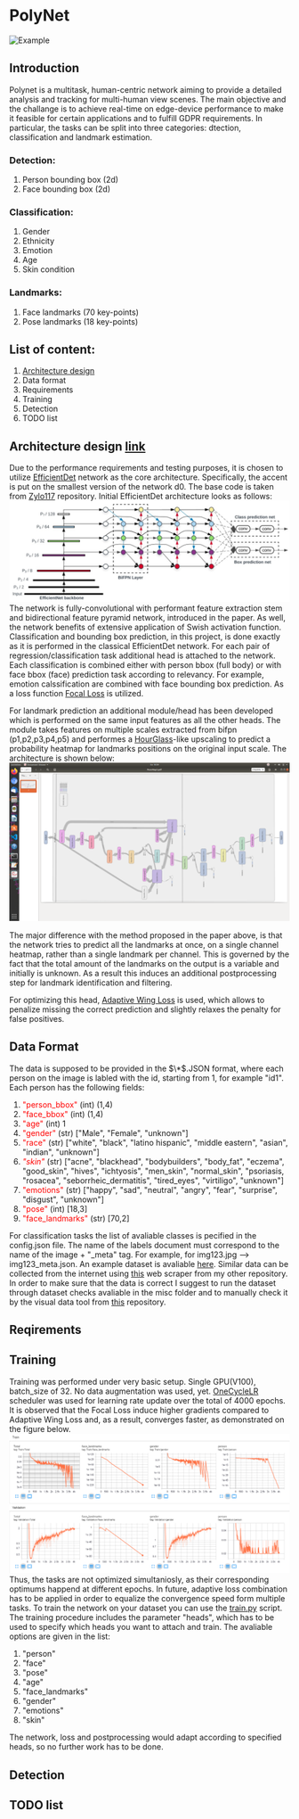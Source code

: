# PolyNet
![Example](/media/example1.gif "Output example")
## Introduction
Polynet is a multitask, human-centric network aiming to provide a detailed analysis and tracking for multi-human view scenes. The main objective and the challange is to achieve real-time on edge-device performance to make it feasible for certain applications and to fulfill GDPR requirements. In particular, the tasks can be split into three categories: dtection, classification and landmark estimation.
### Detection:
1. Person bounding box (2d)
2. Face bounding box (2d)
### Classification:
1. Gender
2. Ethnicity
3. Emotion
4. Age
5. Skin condition
### Landmarks:
1. Face landmarks (70 key-points)
2. Pose landmarks (18 key-points)

## List of content:
1. [Architecture design](#1-arch)
2. Data format
3. Requirements
3. Training
4. Detection
5. TODO list


## Architecture design [link](#1-arch)
Due to the performance requirements and testing purposes, it is chosen to utilize [EfficientDet](https://arxiv.org/abs/1911.09070) network as the core architecture. Specifically, the accent is put on the smallest version of the network d0. The base code is taken from [Zylo117](https://github.com/zylo117/Yet-Another-EfficientDet-Pytorch) repository. Initial EfficientDet architecture looks as follows: 
![EfficientDet architecture](/media/EfficientDet.jpeg "EfficientDet architecture")
The network is fully-convolutional with performant feature extraction stem and bidirectional feature pyramid network, introduced in the paper. As well, the network benefits of extensive application of Swish activation function. Classification and bounding box prediction, in this project, is done exactly as it is performed  in the classical EfficientDet network. For each pair of regression/classification task additional head is attached to the network. Each classification is combined either with person bbox (full body) or with face bbox (face) prediction task according to relevancy. For example, emotion calssification are combined with face bounding box prediction. As a loss function [Focal Loss](https://arxiv.org/abs/1708.02002) is utilized.

For landmark prediction an additional module/head has been developed which is performed on the same input features as all the other heads. The module takes features on multiple scales extracted from bifpn (p1,p2,p3,p4,p5) and performes a [HourGlass](https://arxiv.org/abs/1603.06937)-like upscaling to predict a probability heatmap for landmarks positions on the original input scale. The architecture is shown below:
![PoseMap architecture](/media/PoseMap.png "PoseMap architecture")

The major difference with the method proposed in the paper above, is that the network tries to predict all the landmarks at once, on a single channel heatmap, rather than a single landmark per channel. This is governed by the fact that the total amount of the landmarks on the output is a variable and initially is unknown. As a result this induces an additional postprocessing step for landmark identification and filtering.

For optimizing this head, [Adaptive Wing Loss](https://arxiv.org/abs/1904.07399) is used, which allows to penalize missing the correct prediction and slightly relaxes the penalty for false positives.  

## Data Format

The data is supposed to be provided in the $\*$.JSON format, where each person on the image is labled with the id, starting from 1, for example "id1".
Each person has the following fields:
1. <span style="color:red">"person_bbox"</span> (int) (1,4)
2. <span style="color:red">"face_bbox"</span> (int) (1,4)
3. <span style="color:red">"age"</span> (int) 1
4. <span style="color:red">"gender"</span> (str) ["Male", "Female", "unknown"]
5. <span style="color:red">"race"</span> (str) ["white", "black", "latino hispanic", "middle eastern", "asian", "indian", "unknown"]
6. <span style="color:red">*"skin"*</span> (str) ["acne", "blackhead", "bodybuilders", "body_fat", "eczema", "good_skin", "hives", "ichtyosis", "men_skin", "normal_skin", "psoriasis, "rosacea", "seborrheic_dermatitis", "tired_eyes", "virtiligo", "unknown"]
7. <span style="color:red">"emotions"</span> (str) ["happy", "sad", "neutral", "angry", "fear", "surprise", "disgust", "unknown"]
8. <span style="color:red">"pose"</span> (int) [18,3]
9. <span style="color:red">"face_landmarks"</span> (str) [70,2]

For classification tasks the list of avaliable classes is pecified in the config.json file.
The name of the labels document must correspond to the name of the image + "_meta" tag. For example, for img123.jpg --> img123_meta.json.
An example dataset is avaliable [here](). Similar data can be collected from the internet using [this]() web scraper from my other repository.
In order to make sure that the data is correct I suggest to run the dataset through dataset checks avaliable in the misc folder and to manually check it by the visual data tool from [this](https://github.com/Slimco86/DataViewer) repository.

## Reqirements

## Training
Training was performed under very basic setup. Single GPU(V100), batch_size of 32. No data augmentation was used, yet. [OneCycleLR](https://pytorch.org/docs/stable/optim.html) scheduler was used for learning rate update over the total of 4000 epochs. It is observed that the Focal Loss induce higher gradients compared to Adaptive Wing Loss and, as a result, converges faster, as demonstrated on the figure below.
![Training loss](/media/loss.png "training loss")
Thus, the tasks are not optimized simultaniosly, as their corresponding optimums happend at different epochs.
In future, adaptive loss combination has to be applied in order to equalize the convergence speed form multiple tasks.
To train the network on your dataset you can use the [train.py](/Model/train.py) script. The training procedure includes the parameter "heads", which has to be used to specify which heads you want to attach and train. The avaliable options are given in the list:
1. "person"
2. "face"
3. "pose"
4. "age"
5. "face_landmarks"
6. "gender"
7. "emotions"
8. "skin"

The network, loss and postprocessing would adapt according to specified heads, so no further work has to be done.
## Detection

## TODO list
